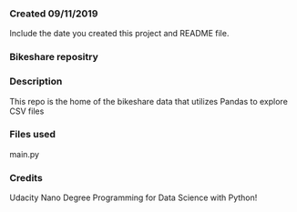 ### Created 09/11/2019
Include the date you created this project and README file.

### Bikeshare repositry

### Description
This repo is the home of the bikeshare data that utilizes Pandas to explore CSV files

### Files used
main.py
### Credits
Udacity Nano Degree Programming for Data Science with Python! 
